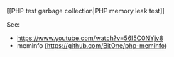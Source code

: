 [[PHP test garbage collection|PHP memory leak test]]

See:
- https://www.youtube.com/watch?v=56I5C0NYjv8
- meminfo (https://github.com/BitOne/php-meminfo)